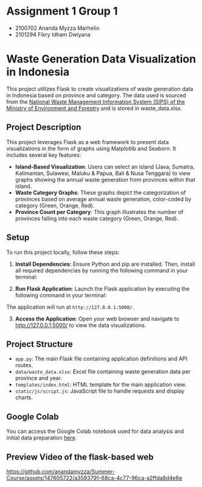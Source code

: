 # Assignment 1 Group 1
- 2100702 Ananda Myzza Marhelio
- 2101294 Fikry Idham Dwiyana

# Waste Generation Data Visualization in Indonesia

This project utilizes Flask to create visualizations of waste generation data in Indonesia based on province and category. The data used is sourced from the [National Waste Management Information System (SIPS) of the Ministry of Environment and Forestry](https://sipsn.menlhk.go.id/sipsn/public/data/timbulan) and is stored in waste_data.xlsx.

## Project Description

This project leverages Flask as a web framework to present data visualizations in the form of graphs using Matplotlib and Seaborn. It includes several key features:

- **Island-Based Visualization**: Users can select an island (Java, Sumatra, Kalimantan, Sulawesi, Maluku & Papua, Bali & Nusa Tenggara) to view graphs showing the annual waste generation from provinces within that island.
- **Waste Category Graphs**: These graphs depict the categorization of provinces based on average annual waste generation, color-coded by category (Green, Orange, Red).
- **Province Count per Category**: This graph illustrates the number of provinces falling into each waste category (Green, Orange, Red).

## Setup

To run this project locally, follow these steps:

1. **Install Dependencies**:
   Ensure Python and pip are installed. Then, install all required dependencies by running the following command in your terminal:

2. **Run Flask Application**:
Launch the Flask application by executing the following command in your terminal:

The application will run at `http://127.0.0.1:5000/`.

3. **Access the Application**:
Open your web browser and navigate to http://127.0.0.1:5000/ to view the data visualizations.

## Project Structure

- `app.py`: The main Flask file containing application definitions and API routes.
- `data/waste_data.xlsx`: Excel file containing waste generation data per province and year.
- `templates/index.html`: HTML template for the main application view.
- `static/js/script.js`: JavaScript file to handle requests and display charts.

## Google Colab

You can access the Google Colab notebook used for data analysis and initial data preparation [here](https://colab.research.google.com/drive/1tfkHJZSyuctcJet-qifhphA6F3sZiqw0?usp=sharing).

## Preview Video of the flask-based web

https://github.com/anandamyzza/Summer-Course/assets/147605722/a3593791-68ca-4c77-96ca-a2ffda8d4e6e

